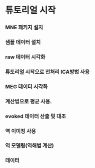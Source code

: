 # 튜토리얼 시작

### MNE 패키지 설치

### 샘플 데이터 설치

### raw 데이터 시각화

### 튜토리얼 시작으로 전처리 ICA방법 사용

### MEG 데이터 시각화

### 계산법으로 평균 사용.

### evoked 데이터 산출 밎 대조

### 역 이미징 사용

### 역 모델링(역해법 계산)

### 데이터 
